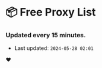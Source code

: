 # :package: Free Proxy List
### Updated every 15 minutes.

- Last updated: `2024-05-28 02:01`

:heart:
